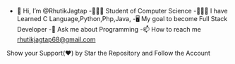 - 👋 Hi, I’m @RhutikJagtap
-👨🏻‍🎓 Student of Computer Science
-👨🏻‍💻 I have Learned C Language,Python,Php,Java,
-🖥 My goal to become Full Stack Developer
-💬 Ask me about Programming
-📫 How to reach me rhutikjagtap68@gmail.com

Show your Support(❤) by Star the Repository and Follow the Account

<!---
RhutikJagtap/RhutikJagtap is a ✨ special ✨ repository because its `README.md` (this file) appears on your GitHub profile.
You can click the Preview link to take a look at your changes.
--->
